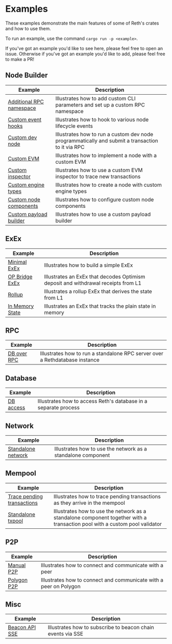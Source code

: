 # Examples

These examples demonstrate the main features of some of Reth's crates and how to use them.

To run an example, use the command `cargo run -p <example>`.

If you've got an example you'd like to see here, please feel free to open an
issue. Otherwise if you've got an example you'd like to add, please feel free
to make a PR!

## Node Builder

| Example                                            | Description                                                                                      |
| -------------------------------------------------- | ------------------------------------------------------------------------------------------------ |
| [Additional RPC namespace](./node-custom-rpc)      | Illustrates how to add custom CLI parameters and set up a custom RPC namespace                   |
| [Custom event hooks](./node-event-hooks)           | Illustrates how to hook to various node lifecycle events                                         |
| [Custom dev node](./custom-dev-node)               | Illustrates how to run a custom dev node programmatically and submit a transaction to it via RPC |
| [Custom EVM](./custom-evm)                         | Illustrates how to implement a node with a custom EVM                                            |
| [Custom inspector](./custom-inspector)             | Illustrates how to use a custom EVM inspector to trace new transactions                          |
| [Custom engine types](./custom-engine-types)       | Illustrates how to create a node with custom engine types                                        |
| [Custom node components](./custom-node-components) | Illustrates how to configure custom node components                                              |
| [Custom payload builder](./custom-payload-builder) | Illustrates how to use a custom payload builder                                                  |

## ExEx

| Example                                   | Description                                                                       |
|-------------------------------------------|-----------------------------------------------------------------------------------|
| [Minimal ExEx](./exex/minimal)            | Illustrates how to build a simple ExEx                                            |
| [OP Bridge ExEx](./exex/op-bridge)        | Illustrates an ExEx that decodes Optimism deposit and withdrawal receipts from L1 |
| [Rollup](./exex/rollup)                   | Illustrates a rollup ExEx that derives the state from L1                          |
| [In Memory State](./exex/in-memory-state) | Illustrates an ExEx that tracks the plain state in memory                         |

## RPC

| Example                 | Description                                                                 |
| ----------------------- | --------------------------------------------------------------------------- |
| [DB over RPC](./rpc-db) | Illustrates how to run a standalone RPC server over a Rethdatabase instance |

## Database

| Example                  | Description                                                     |
| ------------------------ | --------------------------------------------------------------- |
| [DB access](./db-access) | Illustrates how to access Reth's database in a separate process |

## Network

| Example                         | Description                                                  |
| ------------------------------- | ------------------------------------------------------------ |
| [Standalone network](./network) | Illustrates how to use the network as a standalone component |

## Mempool

| Example                                        | Description                                                                                                                |
| ---------------------------------------------- | -------------------------------------------------------------------------------------------------------------------------- |
| [Trace pending transactions](./txpool-tracing) | Illustrates how to trace pending transactions as they arrive in the mempool                                                |
| [Standalone txpool](./network-txpool)          | Illustrates how to use the network as a standalone component together with a transaction pool with a custom pool validator |

## P2P

| Example                     | Description                                                       |
| --------------------------- | ----------------------------------------------------------------- |
| [Manual P2P](./manual-p2p)  | Illustrates how to connect and communicate with a peer            |
| [Polygon P2P](./manual-p2p) | Illustrates how to connect and communicate with a peer on Polygon |

## Misc

| Example                            | Description                                                 |
| ---------------------------------- | ----------------------------------------------------------- |
| [Beacon API SSE](./beacon-api-sse) | Illustrates how to subscribe to beacon chain events via SSE |

